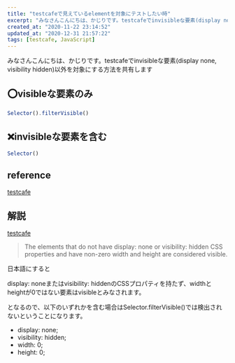 ```yaml
---
title: "testcafeで見えているelementを対象にテストしたい時"
excerpt: "みなさんこんにちは、かじりです。testcafeでinvisibleな要素(display none, visibility hidden)以外を対象にする方法を共有します"
created_at: "2020-11-22 23:14:52"
updated_at: "2020-12-31 21:57:22"
tags: [testcafe, JavaScript]
---
```


みなさんこんにちは、かじりです。testcafeでinvisibleな要素(display none, visibility hidden)以外を対象にする方法を共有します

## ⭕️visibleな要素のみ

```javascript
Selector().filterVisible()
```

## ❌invisibleな要素を含む

```javascript
Selector()
```

## reference

[testcafe](https://devexpress.github.io/testcafe/documentation/reference/test-api/selector/filtervisible.html)

## 解説

[testcafe](https://devexpress.github.io/testcafe/documentation/reference/test-api/selector/filtervisible.html)
> The elements that do not have display: none or visibility: hidden CSS properties and have non-zero width and height are considered visible.

日本語にすると

display: noneまたはvisibility: hiddenのCSSプロパティを持たず、widthとheightが0ではない要素はvisibleとみなされます。

となるので、以下のいずれかを含む場合はSelector.filterVisible()では検出されないということになります。

- display: none;
- visibility: hidden;
- width: 0;
- height: 0;
